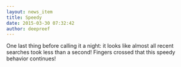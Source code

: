 ```yaml
---
layout: news_item
title: Speedy
date: 2015-03-30 07:32:42
author: deepreef
---
```


One last thing before calling it a night: it looks like almost all recent searches took less than a second!  Fingers crossed that this speedy behavior continues!
